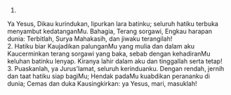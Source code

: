 1.
Ya Yesus, Dikau kurindukan, lipurkan lara batinku;
seluruh hatiku terbuka menyambut kedatanganMu.
Bahagia, Terang sorgawi, Engkau harapan dunia:
Terbitlah, Surya Mahakasih, dan jiwaku terangilah!
<br>
2.
Hatiku biar Kaujadikan palunganMu yang mulia
dan dalam aku Kaucerminkan terang sorgawi yang baka,
sebab dengan kehadiranMu keluhan batinku lenyap.
Kiranya lahir dalam aku dan tinggallah serta tetap!
<br>
3.
Puaskanlah, ya Jurus'lamat, seluruh kerinduanku.
Dengan rendah, jernih dan taat hatiku siap bagiMu;
Hendak padaMu kuabdikan perananku di dunia;
Cemas dan duka Kausingkirkan: ya Yesus, mari, masuklah!
